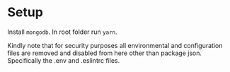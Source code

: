 # Setup

Install `mongodb`. In root folder run `yarn`.

Kindly note that for security purposes all environmental and configuration files are removed and disabled from here other than package json. Specifically the .env and .eslintrc files. 
